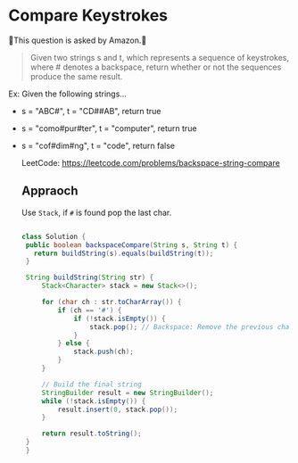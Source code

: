 # Compare Keystrokes

🌴This question is asked by Amazon.🌴

> Given two strings s and t, which represents a sequence of keystrokes, where # denotes a backspace, return whether or not the sequences produce the same result.

Ex: Given the following strings...

- s = "ABC#", t = "CD##AB", return true
- s = "como#pur#ter", t = "computer", return true
- s = "cof#dim#ng", t = "code", return false

  LeetCode: https://leetcode.com/problems/backspace-string-compare

  ## Appraoch
  Use `Stack`, if `#` is found pop the last char.


   ```java
   
   class Solution {
    public boolean backspaceCompare(String s, String t) {
      return buildString(s).equals(buildString(t));
    }

    String buildString(String str) {
        Stack<Character> stack = new Stack<>();

        for (char ch : str.toCharArray()) {
            if (ch == '#') {
                if (!stack.isEmpty()) {
                    stack.pop(); // Backspace: Remove the previous character
                }
            } else {
                stack.push(ch);
            }
        }

        // Build the final string
        StringBuilder result = new StringBuilder();
        while (!stack.isEmpty()) {
            result.insert(0, stack.pop());
        }

        return result.toString();
    }
    }

```
